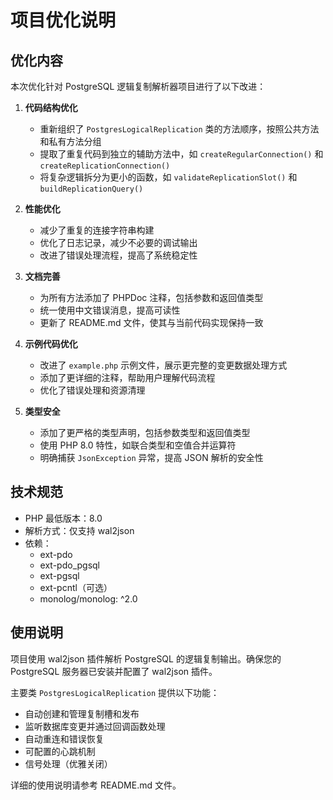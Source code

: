 # 项目优化说明

## 优化内容

本次优化针对 PostgreSQL 逻辑复制解析器项目进行了以下改进：

1. **代码结构优化**
   - 重新组织了 `PostgresLogicalReplication` 类的方法顺序，按照公共方法和私有方法分组
   - 提取了重复代码到独立的辅助方法中，如 `createRegularConnection()` 和 `createReplicationConnection()`
   - 将复杂逻辑拆分为更小的函数，如 `validateReplicationSlot()` 和 `buildReplicationQuery()`

2. **性能优化**
   - 减少了重复的连接字符串构建
   - 优化了日志记录，减少不必要的调试输出
   - 改进了错误处理流程，提高了系统稳定性

3. **文档完善**
   - 为所有方法添加了 PHPDoc 注释，包括参数和返回值类型
   - 统一使用中文错误消息，提高可读性
   - 更新了 README.md 文件，使其与当前代码实现保持一致

4. **示例代码优化**
   - 改进了 `example.php` 示例文件，展示更完整的变更数据处理方式
   - 添加了更详细的注释，帮助用户理解代码流程
   - 优化了错误处理和资源清理

5. **类型安全**
   - 添加了更严格的类型声明，包括参数类型和返回值类型
   - 使用 PHP 8.0 特性，如联合类型和空值合并运算符
   - 明确捕获 `JsonException` 异常，提高 JSON 解析的安全性

## 技术规范

- PHP 最低版本：8.0
- 解析方式：仅支持 wal2json
- 依赖：
  - ext-pdo
  - ext-pdo_pgsql
  - ext-pgsql
  - ext-pcntl（可选）
  - monolog/monolog: ^2.0

## 使用说明

项目使用 wal2json 插件解析 PostgreSQL 的逻辑复制输出。确保您的 PostgreSQL 服务器已安装并配置了 wal2json 插件。

主要类 `PostgresLogicalReplication` 提供以下功能：
- 自动创建和管理复制槽和发布
- 监听数据库变更并通过回调函数处理
- 自动重连和错误恢复
- 可配置的心跳机制
- 信号处理（优雅关闭）

详细的使用说明请参考 README.md 文件。 
